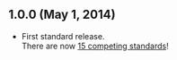 ## 1.0.0 (May 1, 2014)
- First standard release.  
  There are now [15 competing standards](https://xkcd.com/927/)!
